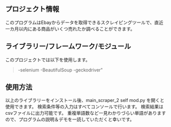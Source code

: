 ##  プロジェクト情報
このプログラムはEbayからデータを取得できるスクレイピングツールで、直近一カ月以内にある商品がいくつ売れたか調べることができます。

## ライブラリー/フレームワーク/モジュール
このプロジェクトでは以下を使用します。
>-selenium
>-BeautifulSoup
>-geckodriver"

## 使用方法
以上のライブラリーをインストール後、main_scraper_2 self mod.py を開くと使用できます。
検索条件等の入力はすべてコンソールで行います。
検索結果はcsvファイルに出力可能です。
重複単語数など一見わかりづらい単語がありますので、プログラムの説明＆デモを一読していただくと幸いです。

